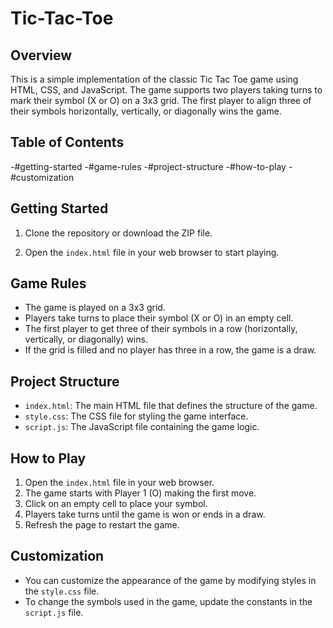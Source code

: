 # Tic-Tac-Toe

## Overview

This is a simple implementation of the classic Tic Tac Toe game using HTML, CSS, and JavaScript. 
The game supports two players taking turns to mark their symbol (X or O) on a 3x3 grid. 
The first player to align three of their symbols horizontally, vertically, or diagonally wins the game.

## Table of Contents
-#getting-started
-#game-rules
-#project-structure
-#how-to-play
-#customization


## Getting Started

1. Clone the repository or download the ZIP file.

2. Open the `index.html` file in your web browser to start playing.

## Game Rules

- The game is played on a 3x3 grid.
- Players take turns to place their symbol (X or O) in an empty cell.
- The first player to get three of their symbols in a row (horizontally, vertically, or diagonally) wins.
- If the grid is filled and no player has three in a row, the game is a draw.

## Project Structure

- `index.html`: The main HTML file that defines the structure of the game.
- `style.css`: The CSS file for styling the game interface.
- `script.js`: The JavaScript file containing the game logic.

## How to Play

1. Open the `index.html` file in your web browser.
2. The game starts with Player 1 (O) making the first move.
3. Click on an empty cell to place your symbol.
4. Players take turns until the game is won or ends in a draw.
5. Refresh the page to restart the game.

## Customization

- You can customize the appearance of the game by modifying styles in the `style.css` file.
- To change the symbols used in the game, update the constants in the `script.js` file.
